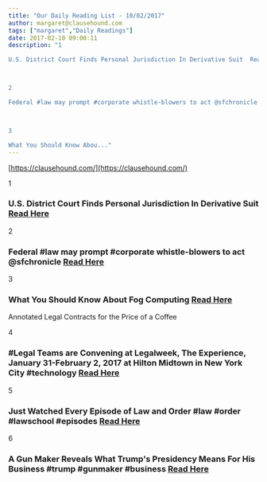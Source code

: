 ```yaml
---
title: "Our Daily Reading List - 10/02/2017"
author: margaret@clausehound.com
tags: ["margaret","Daily Readings"]
date: 2017-02-10 09:00:11
description: "1

U.S. District Court Finds Personal Jurisdiction In Derivative Suit  Read Here



2

Federal #law may prompt #corporate whistle-blowers to act @sfchronicle Read Here



3

What You Should Know Abou..."
---
```


[https://clausehound.com/](https://clausehound.com/)

1

### U.S. District Court Finds Personal Jurisdiction In Derivative Suit  [Read Here](https://goo.gl/jHSxNo)

2

### Federal #law may prompt #corporate whistle-blowers to act @sfchronicle [Read Here](https://goo.gl/NUXJV9)

3

### What You Should Know About Fog Computing  [Read Here](https://goo.gl/p7awGY)

Annotated Legal Contracts
for the Price of a Coffee

4

### #Legal Teams are Convening at Legalweek, The Experience, January 31-February 2, 2017 at Hilton Midtown in New York City #technology  [Read Here](https://goo.gl/oHK8Rh)

5

### Just Watched Every Episode of Law and Order #law #order #lawschool #episodes [Read Here](https://www.pinterest.com/pin/3025924721347994/)

6

### A Gun Maker Reveals What Trump's Presidency Means For His Business #trump #gunmaker #business [Read Here](http://www.forbes.com/sites/forbestreptalks/2017/02/06/a-gun-maker-reveals-what-trumps-presidency-means-for-his-business/#d79d23b6c14a)